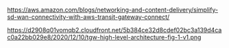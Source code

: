 https://aws.amazon.com/blogs/networking-and-content-delivery/simplify-sd-wan-connectivity-with-aws-transit-gateway-connect/

https://d2908q01vomqb2.cloudfront.net/5b384ce32d8cdef02bc3a139d4cac0a22bb029e8/2020/12/10/tgw-high-level-architecture-fig-1-v1.png
